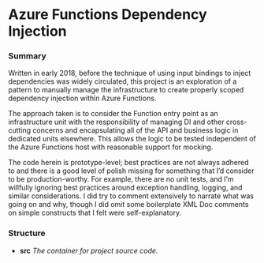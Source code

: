 # Azure Functions Dependency Injection #

### Summary ###

Written in early 2018, before the technique of using input bindings to inject dependencies was widely circulated, this project is an exploration of a pattern to manually manage the infrastructure to create properly scoped dependency injection within Azure Functions. 

The approach taken is to consider the Function entry point as an infrastructure unit with the responsibility of managing DI and other cross-cutting concerns and encapsulating all of the API and business logic in dedicated units elsewhere.  This allows the logic to be tested independent of the Azure Functions host with reasonable support for mocking.

The code herein is prototype-level; best practices are not always adhered to and there is a good level of polish missing for something that I’d consider to be production-worthy.   For example, there are no unit tests, and I’m willfully ignoring best practices around exception handling, logging, and similar considerations.  I did try to comment extensively to narrate what was going on and why, though I did omit some boilerplate XML Doc comments on simple constructs that I felt were self-explanatory.

### Structure ###

* **src**
  _The container for project source code._
  
